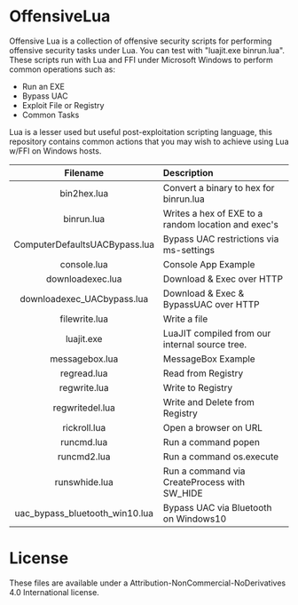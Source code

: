 # OffensiveLua

Offensive Lua is a collection of offensive security scripts for performing offensive
security tasks under Lua. You can test with "luajit.exe binrun.lua". These scripts
run with Lua and FFI under Microsoft Windows to perform common operations such as:

- Run an EXE
- Bypass UAC
- Exploit File or Registry
- Common Tasks

Lua is a lesser used but useful post-exploitation scripting language, this repository contains
common actions that you may wish to achieve using Lua w/FFI on Windows hosts.

|            Filename            | Description                                         |
| :----------------------------: | :-------------------------------------------------- |
|          bin2hex.lua           | Convert a binary to hex for binrun.lua              |
|           binrun.lua           | Writes a hex of EXE to a random location and exec's |
| ComputerDefaultsUACBypass.lua  | Bypass UAC restrictions via ms-settings             |
|          console.lua           | Console App Example                                 |
|        downloadexec.lua        | Download & Exec over HTTP                           |
|   downloadexec_UACbypass.lua   | Download & Exec & BypassUAC over HTTP               |
|         filewrite.lua          | Write a file                                        |
|           luajit.exe           | LuaJIT compiled from our internal source tree.      |
|         messagebox.lua         | MessageBox Example                                  |
|          regread.lua           | Read from Registry                                  |
|          regwrite.lua          | Write to Registry                                   |
|        regwritedel.lua         | Write and Delete from Registry                      |
|          rickroll.lua          | Open a browser on URL                               |
|           runcmd.lua           | Run a command popen                                 |
|          runcmd2.lua           | Run a command os.execute                            |
|         runswhide.lua          | Run a command via CreateProcess with SW_HIDE        |
| uac_bypass_bluetooth_win10.lua | Bypass UAC via Bluetooth on Windows10               |

# License

These files are available under a Attribution-NonCommercial-NoDerivatives 4.0 International license.
